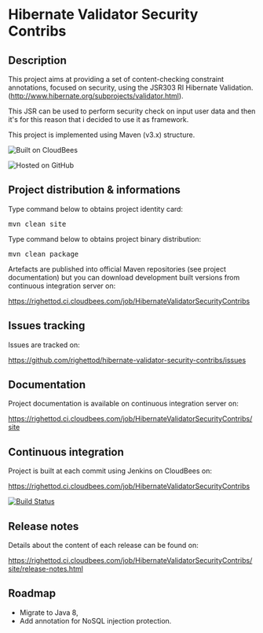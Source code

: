 # Hibernate Validator Security Contribs

## Description
This project aims at providing a set of content-checking constraint annotations, 
focused on security, using the JSR303 RI Hibernate Validation. 
(http://www.hibernate.org/subprojects/validator.html).

This JSR can be used to perform security check on input user data and then it's for this 
reason that i decided to use it as framework.

This project is implemented using Maven (v3.x) structure.

![Built on CloudBees](http://www.cloudbees.com/sites/default/files/Button-Built-on-CB-1.png) 

![Hosted on GitHub](http://alx.github.com/gitbook/assets/images/github.png) 

## Project distribution & informations

Type command below to obtains project identity card:

<pre>mvn clean site</pre>

Type command below to obtains project binary distribution:

<pre>mvn clean package</pre>

Artefacts are published into official Maven repositories (see project documentation) but 
you can download development built versions from continuous integration server on:

https://righettod.ci.cloudbees.com/job/HibernateValidatorSecurityContribs

## Issues tracking
Issues are tracked on: 

https://github.com/righettod/hibernate-validator-security-contribs/issues

## Documentation
Project documentation is available on continuous integration server on:

https://righettod.ci.cloudbees.com/job/HibernateValidatorSecurityContribs/site

## Continuous integration
Project is built at each commit using Jenkins on CloudBees on:

https://righettod.ci.cloudbees.com/job/HibernateValidatorSecurityContribs

[![Build Status](https://righettod.ci.cloudbees.com/job/HibernateValidatorSecurityContribs/badge/icon)](https://righettod.ci.cloudbees.com/job/HibernateValidatorSecurityContribs/)

## Release notes

Details about the content of each release can be found on:

https://righettod.ci.cloudbees.com/job/HibernateValidatorSecurityContribs/site/release-notes.html

## Roadmap

* Migrate to Java 8,
* Add annotation for NoSQL injection protection.

